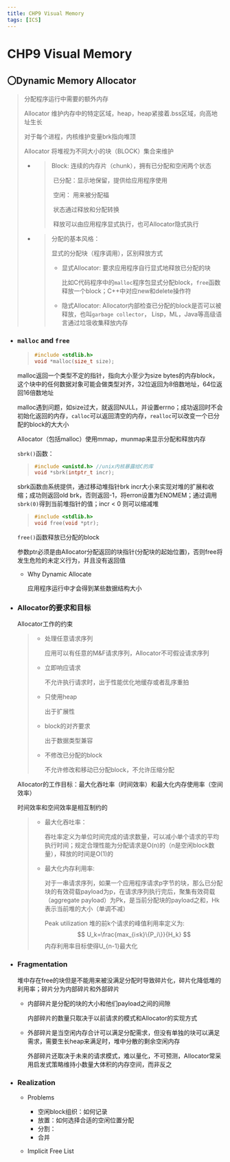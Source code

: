 ```yaml
---
title: CHP9 Visual Memory
tags: [ICS]
---
```


# CHP9 Visual Memory



## 〇Dynamic Memory Allocator

> 分配程序运行中需要的额外内存
>
> Allocator 维护内存中的特定区域，heap，heap紧接着.bss区域，向高地址生长
>
> 对于每个进程，内核维护变量brk指向堆顶
>
> Allocator 将堆视为不同大小的块（BLOCK）集合来维护
>
> - > Block: 连续的内存片（chunk），拥有已分配和空闲两个状态
>   >
>   > ​	已分配：显示地保留，提供给应用程序使用
>   >
>   > ​	空闲：    用来被分配福
>   >
>   > ​	状态通过释放和分配转换
>   >
>   > ​	释放可以由应用程序显式执行，也可Allocator隐式执行
>
> - > 分配的基本风格：
>   >
>   > 显式的分配块（程序调用），区别释放方式
>   >
>   > - 显式Allocator: 要求应用程序自行显式地释放已分配的块
>   >
>   >   比如C代码程序中的`malloc`程序包显式分配block，`free`函数释放一个block；C++中对应new和delete操作符
>   >
>   > - 隐式Allocator: Allocator内部检查已分配的block是否可以被释放，也叫`garbage collector`， Lisp，ML，Java等高级语言通过垃圾收集释放内存

- ### `malloc`  and  `free` 

  > ```c
  > #include <stdlib.h>
  > void *malloc(size_t size);
  > ```

  malloc返回一个类型不定的指针，指向大小至少为size bytes的内存block，这个块中的任何数据对象可能会做类型对齐，32位返回为8倍数地址，64位返回16倍数地址

  malloc遇到问题，如size过大，就返回NULL，并设置errno；成功返回时不会初始化返回的内存，`calloc`可以返回清空的内存，`realloc`可以改变一个已分配的block的大大小

  Allocator（包括malloc）使用mmap，munmap来显示分配和释放内存

  `sbrk()`函数：

  > ```c
  > #include <unistd.h> //unix内核暴露给C的库
  > void *sbrk(intptr_t incr);
  > ```

  sbrk函数由系统提供，通过移动堆指针brk incr大小来实现对堆的扩展和收缩；成功则返回old brk，否则返回-1，将erron设置为ENOMEM；通过调用`sbrk(0)`得到当前堆指针的值；incr < 0 则可以缩减堆

  > ```c
  > #include <stdlib.h>
  > void free(void *ptr);
  > ```

  `free()`函数释放已分配的block

  参数ptr必须是由Allocator分配返回的块指针(分配块的起始位置)，否则free将发生危险的未定义行为，并且没有返回值

  - Why Dynamic Allocate

    应用程序运行中才会得到某些数据结构大小 

- ### Allocator的要求和目标

  Allocator工作的约束

  > - 处理任意请求序列
  >
  >   应用可以有任意的M&F请求序列，Allocator不可假设请求序列
  >
  > - 立即响应请求
  >
  >   不允许执行请求时，出于性能优化地缓存或者乱序重拍
  >
  > - 只使用heap
  >
  >   出于扩展性
  >
  > - block的对齐要求
  >
  >   出于数据类型兼容
  >
  > - 不修改已分配的block
  >
  >   不允许修改和移动已分配block，不允许压缩分配

  Allocator的工作目标：最大化吞吐率（时间效率）和最大化内存使用率（空间效率）

  时间效率和空间效率是相互制约的

  > - 最大化吞吐率：
  >
  >   吞吐率定义为单位时间完成的请求数量，可以减小单个请求的平均执行时间；规定合理性能为分配请求是O(n)的（n是空闲block数量），释放的时间是O(1)的
  >
  > - 最大化内存利用率:
  >
  >   对于一串请求序列，如果一个应用程序请求p字节的块，那么已分配块的有效荷载payload为p，在请求序列执行完后，聚集有效荷载（aggregate payload）为Pk，是当前分配块的payload之和，Hk表示当前堆的大小（单调不减）
  >
  >   Peak utilization 堆的前k个请求的峰值利用率定义为:
  >   $$
  >   U_k=\frac{max_{i≤k}\{P_i\}}{H_k}
  >   $$
  >   内存利用率目标使得U_{n-1}最大化

- ### Fragmentation

  堆中存在free的块但是不能用来被没满足分配时导致碎片化，碎片化降低堆的利用率；碎片分为内部碎片和外部碎片

  - 内部碎片是分配的块的大小和他们payload之间的间隙

    内部碎片的数量只取决于以前请求的模式和Allocator的实现方式

  - 外部碎片是当空闲内存合计可以满足分配需求，但没有单独的块可以满足需求，需要生长heap来满足时，堆中分散的剩余空闲内存

    外部碎片还取决于未来的请求模式，难以量化，不可预测，Allocator常采用启发式策略维持小数量大体积的内存空间，而非反之

- ### Realization

  - Problems

    - 空闲block组织：如何记录
    - 放置：如何选择合适的空闲位置分配
    - 分割：
    - 合并

  - Implicit Free List
